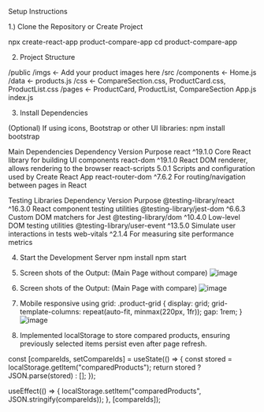 Setup Instructions

1.) Clone the Repository or Create Project

npx create-react-app product-compare-app
cd product-compare-app


2) Project Structure

/public
  /imgs                 ← Add your product images here
/src
  /components           ← Home.js
  /data                 ← products.js
  /css                  ← CompareSection.css, ProductCard.css, ProductList.css
  /pages                ← ProductCard, ProductList, CompareSection
  App.js
  index.js


3) Install Dependencies

(Optional) If using icons, Bootstrap or other UI libraries:
npm install bootstrap

Main Dependencies
Dependency	        Version	            Purpose
react	              ^19.1.0	Core        React library for building UI components
react-dom	          ^19.1.0	            React DOM renderer, allows rendering to the browser
react-scripts	       5.0.1	            Scripts and configuration used by Create React App
react-router-dom	  ^7.6.2	            For routing/navigation between pages in React

Testing Libraries
Dependency	                Version	            Purpose
@testing-library/react	    ^16.3.0	            React component testing utilities
@testing-library/jest-dom	  ^6.6.3	            Custom DOM matchers for Jest
@testing-library/dom	      ^10.4.0	            Low-level DOM testing utilities
@testing-library/user-event	^13.5.0	            Simulate user interactions in tests
web-vitals	                ^2.1.4	            For measuring site performance metrics

4) Start the Development Server
npm install
npm start

5) Screen shots of the Output: (Main Page without compare)
![image](https://github.com/user-attachments/assets/d4f4c4ec-20c0-4f65-adb4-592ec1988ddf)

6) Screen shots of the Output: (Main Page with compare)
![image](https://github.com/user-attachments/assets/c0c73bc8-6f89-4140-be91-e01c69ce9bd3)

7) Mobile responsive using grid:
.product-grid {
  display: grid;
  grid-template-columns: repeat(auto-fit, minmax(220px, 1fr));
  gap: 1rem;
}
![image](https://github.com/user-attachments/assets/d9abe448-6e6c-47a6-9f24-400a822cd942)

8) Implemented localStorage to store compared products, ensuring previously selected items persist even after page refresh.

const [compareIds, setCompareIds] = useState(() => {
  const stored = localStorage.getItem("comparedProducts");
  return stored ? JSON.parse(stored) : [];
});


useEffect(() => {
  localStorage.setItem("comparedProducts", JSON.stringify(compareIds));
}, [compareIds]);
